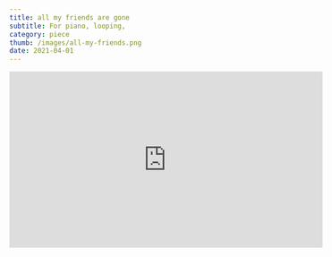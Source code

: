 ```yaml
---
title: all my friends are gone
subtitle: For piano, looping, 
category: piece
thumb: /images/all-my-friends.png
date: 2021-04-01
---
```


<iframe width="560" height="315" src="https://www.youtube.com/embed/f2qKkYpBzpY?si=tnv5Fv0-ySwTBgGk" title="YouTube video player" frameborder="0" allow="accelerometer; autoplay; clipboard-write; encrypted-media; gyroscope; picture-in-picture; web-share" referrerpolicy="strict-origin-when-cross-origin" allowfullscreen></iframe>

